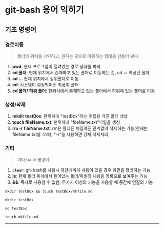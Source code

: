 # git-bash 용어 익히기



## 기초 명령어

### 경로이동

> 폴더의 위치를 파악하고, 원하는 곳으로 이동하는 형태를 만들어 낸다.

1. **pwd**: 현재 프로그램이 열려있는 경로 상태를 파악
2. **cd 폴더**: 현재 위치에서 존재하고 있는 폴더로 이동하는 것, cd ~: 최상단 폴더
3. **cd ..**: 현재 위치에서 상위폴더로 이동
4. **cd**: 시스템이 설정되어진 최상위 폴더
5. **cd 폴더/ 하위 폴더**: 현위치에서 존재하고 있는 폴더에서 하위에 있는 폴더로 이동

### 생성/삭제 

1. **mkdir testBox**: 현위치에 "testBox"라는 이름을 가진 폴더 생성 
2. **touch fileName.txt**: 현위치에 "fileName.txt"파일을 생성
3. **rm -r fileName.txt**: rm은 폴더든 파일이든 관계없이 삭제하는 기능(현재는 fileName.txt를 삭제), "-r"을 사용하면 강제 삭제처리

### 기타 

>  기타 bash 명령어

1. **`clear`**: git-bash를 사용시 하단에까지 내용이 있을 경우 화면을 정리하는 기능
2. **ls**: 현재 폴더 위치에서 들어있는 폴더/파일의 내용을 목록으로 보여주는 기능
3. **&&**: 독자로 사용할 수 없음, 두가지 이상의 기능을 사용할 때 중간에 연결의 기능

`mkdir testBox && touch testBox/mkfile.md`


```
mkdir testBox

cd testBox

touch mkfile.md
```

***


